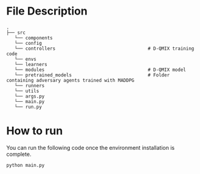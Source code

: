 # File Description
    .
    ├── src
       └── components         
       └── config 
       └── controllers                                  # D-QMIX training code
       └── envs
       └── learners 
       └── modules                                      # D-QMIX model 
       └── pretrained_models                            # Folder containing adversary agents trained with MADDPG
       └── runners
       └── utils
       └── args.py
       └── main.py                    
       └── run.py 
    
# How to run 
You can run the following code once the environment installation is complete.
    
    python main.py
    